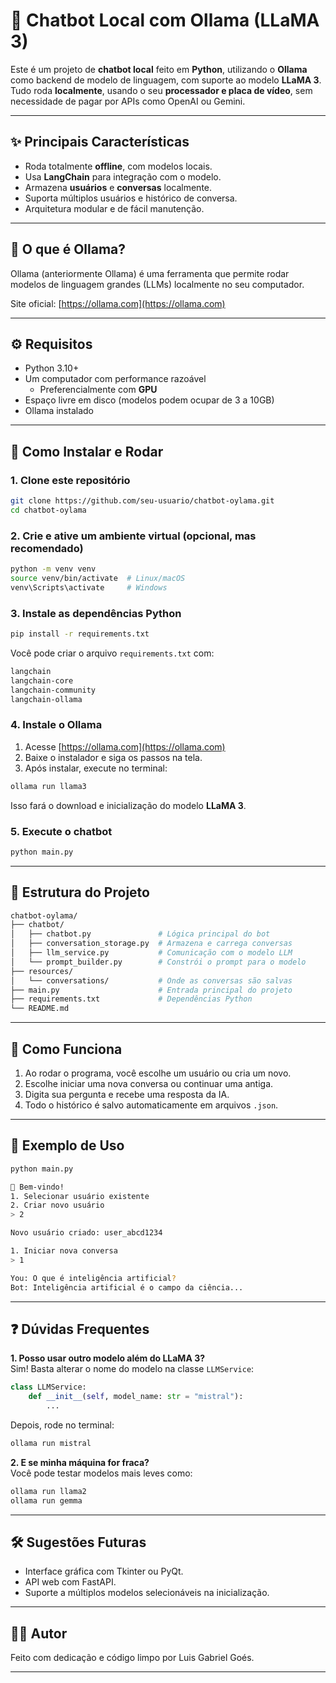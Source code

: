 # 🤖 Chatbot Local com Ollama (LLaMA 3)

Este é um projeto de **chatbot local** feito em **Python**, utilizando o **Ollama** como backend de modelo de linguagem, com suporte ao modelo **LLaMA 3**. Tudo roda **localmente**, usando o seu **processador e placa de vídeo**, sem necessidade de pagar por APIs como OpenAI ou Gemini.

---

## ✨ Principais Características

- Roda totalmente **offline**, com modelos locais.
- Usa **LangChain** para integração com o modelo.
- Armazena **usuários** e **conversas** localmente.
- Suporta múltiplos usuários e histórico de conversa.
- Arquitetura modular e de fácil manutenção.

---

## 🧠 O que é Ollama?

Ollama (anteriormente Ollama) é uma ferramenta que permite rodar modelos de linguagem grandes (LLMs) localmente no seu computador.

Site oficial: [https://ollama.com](https://ollama.com)

---

## ⚙️ Requisitos

- Python 3.10+
- Um computador com performance razoável
  - Preferencialmente com **GPU**
- Espaço livre em disco (modelos podem ocupar de 3 a 10GB)
- Ollama instalado

---

## 🚀 Como Instalar e Rodar

### 1. Clone este repositório

```bash
git clone https://github.com/seu-usuario/chatbot-oylama.git
cd chatbot-oylama
```

### 2. Crie e ative um ambiente virtual (opcional, mas recomendado)

```bash
python -m venv venv
source venv/bin/activate  # Linux/macOS
venv\Scripts\activate     # Windows
```

### 3. Instale as dependências Python

```bash
pip install -r requirements.txt
```

Você pode criar o arquivo `requirements.txt` com:

```txt
langchain
langchain-core
langchain-community
langchain-ollama
```

### 4. Instale o Ollama

1. Acesse [https://ollama.com](https://ollama.com)
2. Baixe o instalador e siga os passos na tela.
3. Após instalar, execute no terminal:

```bash
ollama run llama3
```

Isso fará o download e inicialização do modelo **LLaMA 3**.

### 5. Execute o chatbot

```bash
python main.py
```

---

## 🧩 Estrutura do Projeto

```bash
chatbot-oylama/
├── chatbot/
│   ├── chatbot.py               # Lógica principal do bot
│   ├── conversation_storage.py  # Armazena e carrega conversas
│   ├── llm_service.py           # Comunicação com o modelo LLM
│   └── prompt_builder.py        # Constrói o prompt para o modelo
├── resources/
│   └── conversations/           # Onde as conversas são salvas
├── main.py                      # Entrada principal do projeto
├── requirements.txt             # Dependências Python
└── README.md
```

---

## 💬 Como Funciona

1. Ao rodar o programa, você escolhe um usuário ou cria um novo.
2. Escolhe iniciar uma nova conversa ou continuar uma antiga.
3. Digita sua pergunta e recebe uma resposta da IA.
4. Todo o histórico é salvo automaticamente em arquivos `.json`.

---

## 🧪 Exemplo de Uso

```bash
python main.py

🤖 Bem-vindo!
1. Selecionar usuário existente
2. Criar novo usuário
> 2

Novo usuário criado: user_abcd1234

1. Iniciar nova conversa
> 1

You: O que é inteligência artificial?
Bot: Inteligência artificial é o campo da ciência...
```

---

## ❓ Dúvidas Frequentes

**1. Posso usar outro modelo além do LLaMA 3?**  
Sim! Basta alterar o nome do modelo na classe `LLMService`:

```python
class LLMService:
    def __init__(self, model_name: str = "mistral"):
        ...
```

Depois, rode no terminal:

```bash
ollama run mistral
```

**2. E se minha máquina for fraca?**  
Você pode testar modelos mais leves como:

```bash
ollama run llama2
ollama run gemma
```

---

## 🛠 Sugestões Futuras

- Interface gráfica com Tkinter ou PyQt.
- API web com FastAPI.
- Suporte a múltiplos modelos selecionáveis na inicialização.

---

## 🙋‍♂️ Autor

Feito com dedicação e código limpo por Luis Gabriel Goés.

---
